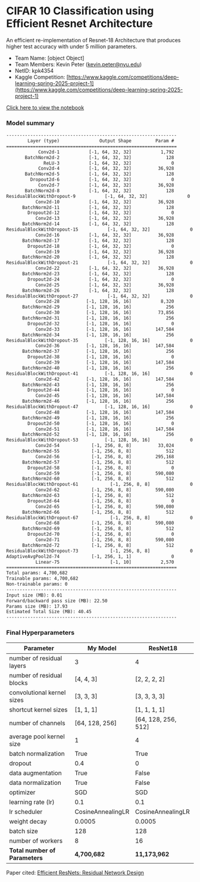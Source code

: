 # CIFAR 10 Classification using Efficient Resnet Architecture

An efficient re-implementation of Resnet-18 Architecture that produces higher test accuracy with under 5 million parameters.

- Team Name: [object Object]
- Team Members: Kevin Peter (kevin.peter@nyu.edu)
- NetID: kpk4354
- Kaggle Competition: [https://www.kaggle.com/competitions/deep-learning-spring-2025-project-1](https://www.kaggle.com/competitions/deep-learning-spring-2025-project-1)

[Click here to view the notebook](./Deep_Learning_Spring_2025_CIFAR_10_classification.ipynb)

### Model summary

```txt
----------------------------------------------------------------
        Layer (type)               Output Shape         Param #
================================================================
            Conv2d-1           [-1, 64, 32, 32]           1,792
       BatchNorm2d-2           [-1, 64, 32, 32]             128
              ReLU-3           [-1, 64, 32, 32]               0
            Conv2d-4           [-1, 64, 32, 32]          36,928
       BatchNorm2d-5           [-1, 64, 32, 32]             128
         Dropout2d-6           [-1, 64, 32, 32]               0
            Conv2d-7           [-1, 64, 32, 32]          36,928
       BatchNorm2d-8           [-1, 64, 32, 32]             128
ResidualBlockWithDropout-9           [-1, 64, 32, 32]               0
           Conv2d-10           [-1, 64, 32, 32]          36,928
      BatchNorm2d-11           [-1, 64, 32, 32]             128
        Dropout2d-12           [-1, 64, 32, 32]               0
           Conv2d-13           [-1, 64, 32, 32]          36,928
      BatchNorm2d-14           [-1, 64, 32, 32]             128
ResidualBlockWithDropout-15           [-1, 64, 32, 32]               0
           Conv2d-16           [-1, 64, 32, 32]          36,928
      BatchNorm2d-17           [-1, 64, 32, 32]             128
        Dropout2d-18           [-1, 64, 32, 32]               0
           Conv2d-19           [-1, 64, 32, 32]          36,928
      BatchNorm2d-20           [-1, 64, 32, 32]             128
ResidualBlockWithDropout-21           [-1, 64, 32, 32]               0
           Conv2d-22           [-1, 64, 32, 32]          36,928
      BatchNorm2d-23           [-1, 64, 32, 32]             128
        Dropout2d-24           [-1, 64, 32, 32]               0
           Conv2d-25           [-1, 64, 32, 32]          36,928
      BatchNorm2d-26           [-1, 64, 32, 32]             128
ResidualBlockWithDropout-27           [-1, 64, 32, 32]               0
           Conv2d-28          [-1, 128, 16, 16]           8,320
      BatchNorm2d-29          [-1, 128, 16, 16]             256
           Conv2d-30          [-1, 128, 16, 16]          73,856
      BatchNorm2d-31          [-1, 128, 16, 16]             256
        Dropout2d-32          [-1, 128, 16, 16]               0
           Conv2d-33          [-1, 128, 16, 16]         147,584
      BatchNorm2d-34          [-1, 128, 16, 16]             256
ResidualBlockWithDropout-35          [-1, 128, 16, 16]               0
           Conv2d-36          [-1, 128, 16, 16]         147,584
      BatchNorm2d-37          [-1, 128, 16, 16]             256
        Dropout2d-38          [-1, 128, 16, 16]               0
           Conv2d-39          [-1, 128, 16, 16]         147,584
      BatchNorm2d-40          [-1, 128, 16, 16]             256
ResidualBlockWithDropout-41          [-1, 128, 16, 16]               0
           Conv2d-42          [-1, 128, 16, 16]         147,584
      BatchNorm2d-43          [-1, 128, 16, 16]             256
        Dropout2d-44          [-1, 128, 16, 16]               0
           Conv2d-45          [-1, 128, 16, 16]         147,584
      BatchNorm2d-46          [-1, 128, 16, 16]             256
ResidualBlockWithDropout-47          [-1, 128, 16, 16]               0
           Conv2d-48          [-1, 128, 16, 16]         147,584
      BatchNorm2d-49          [-1, 128, 16, 16]             256
        Dropout2d-50          [-1, 128, 16, 16]               0
           Conv2d-51          [-1, 128, 16, 16]         147,584
      BatchNorm2d-52          [-1, 128, 16, 16]             256
ResidualBlockWithDropout-53          [-1, 128, 16, 16]               0
           Conv2d-54            [-1, 256, 8, 8]          33,024
      BatchNorm2d-55            [-1, 256, 8, 8]             512
           Conv2d-56            [-1, 256, 8, 8]         295,168
      BatchNorm2d-57            [-1, 256, 8, 8]             512
        Dropout2d-58            [-1, 256, 8, 8]               0
           Conv2d-59            [-1, 256, 8, 8]         590,080
      BatchNorm2d-60            [-1, 256, 8, 8]             512
ResidualBlockWithDropout-61            [-1, 256, 8, 8]               0
           Conv2d-62            [-1, 256, 8, 8]         590,080
      BatchNorm2d-63            [-1, 256, 8, 8]             512
        Dropout2d-64            [-1, 256, 8, 8]               0
           Conv2d-65            [-1, 256, 8, 8]         590,080
      BatchNorm2d-66            [-1, 256, 8, 8]             512
ResidualBlockWithDropout-67            [-1, 256, 8, 8]               0
           Conv2d-68            [-1, 256, 8, 8]         590,080
      BatchNorm2d-69            [-1, 256, 8, 8]             512
        Dropout2d-70            [-1, 256, 8, 8]               0
           Conv2d-71            [-1, 256, 8, 8]         590,080
      BatchNorm2d-72            [-1, 256, 8, 8]             512
ResidualBlockWithDropout-73            [-1, 256, 8, 8]               0
AdaptiveAvgPool2d-74            [-1, 256, 1, 1]               0
           Linear-75                   [-1, 10]           2,570
================================================================
Total params: 4,700,682
Trainable params: 4,700,682
Non-trainable params: 0
----------------------------------------------------------------
Input size (MB): 0.01
Forward/backward pass size (MB): 22.50
Params size (MB): 17.93
Estimated Total Size (MB): 40.45
----------------------------------------------------------------
```

### Final Hyperparameters

| **Parameter**                  | **My Model**      | **ResNet18**        |
| ------------------------------ | ----------------- | ------------------- |
| number of residual layers      | 3                 | 4                   |
| number of residual blocks      | [4, 4, 3]         | [2, 2, 2, 2]        |
| convolutional kernel sizes     | [3, 3, 3]         | [3, 3, 3, 3]        |
| shortcut kernel sizes          | [1, 1, 1]         | [1, 1, 1, 1]        |
| number of channels             | [64, 128, 256]    | [64, 128, 256, 512] |
| average pool kernel size       | 1                 | 4                   |
| batch normalization            | True              | True                |
| dropout                        | 0.4               | 0                   |
| data augmentation              | True              | False               |
| data normalization             | True              | False               |
| optimizer                      | SGD               | SGD                 |
| learning rate (lr)             | 0.1               | 0.1                 |
| lr scheduler                   | CosineAnnealingLR | CosineAnnealingLR   |
| weight decay                   | 0.0005            | 0.0005              |
| batch size                     | 128               | 128                 |
| number of workers              | 8                 | 16                  |
| **Total number of Parameters** | **4,700,682**     | **11,173,962**      |

Paper cited: [Efficient ResNets: Residual Network Design](https://arxiv.org/abs/2306.12100)
